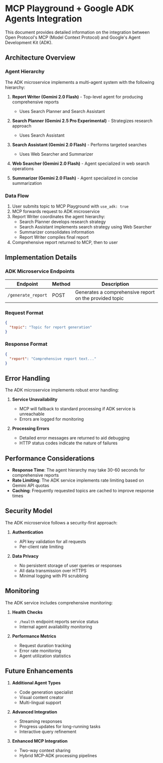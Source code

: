 # MCP Playground + Google ADK Agents Integration

This document provides detailed information on the integration between Open Protocol's MCP (Model Context Protocol) and Google's Agent Development Kit (ADK).

## Architecture Overview

### Agent Hierarchy

The ADK microservice implements a multi-agent system with the following hierarchy:

1. **Report Writer (Gemini 2.0 Flash)** - Top-level agent for producing comprehensive reports
   - Uses Search Planner and Search Assistant

2. **Search Planner (Gemini 2.5 Pro Experimental)** - Strategizes research approach  
   - Uses Search Assistant

3. **Search Assistant (Gemini 2.0 Flash)** - Performs targeted searches
   - Uses Web Searcher and Summarizer

4. **Web Searcher (Gemini 2.0 Flash)** - Agent specialized in web search operations

5. **Summarizer (Gemini 2.0 Flash)** - Agent specialized in concise summarization

### Data Flow

1. User submits topic to MCP Playground with `use_adk: true`
2. MCP forwards request to ADK microservice
3. Report Writer coordinates the agent hierarchy:
   - Search Planner develops research strategy
   - Search Assistant implements search strategy using Web Searcher
   - Summarizer consolidates information
   - Report Writer compiles final report
4. Comprehensive report returned to MCP, then to user

## Implementation Details

### ADK Microservice Endpoints

| Endpoint | Method | Description |
|----------|--------|-------------|
| `/generate_report` | POST | Generates a comprehensive report on the provided topic |

### Request Format

```json
{
  "topic": "Topic for report generation"
}
```

### Response Format

```json
{
  "report": "Comprehensive report text..."
}
```

## Error Handling

The ADK microservice implements robust error handling:

1. **Service Unavailability**
   - MCP will fallback to standard processing if ADK service is unreachable
   - Errors are logged for monitoring

2. **Processing Errors**
   - Detailed error messages are returned to aid debugging
   - HTTP status codes indicate the nature of failures

## Performance Considerations

- **Response Time**: The agent hierarchy may take 30-60 seconds for comprehensive reports
- **Rate Limiting**: The ADK service implements rate limiting based on Gemini API quotas
- **Caching**: Frequently requested topics are cached to improve response times

## Security Model

The ADK microservice follows a security-first approach:

1. **Authentication**
   - API key validation for all requests
   - Per-client rate limiting

2. **Data Privacy**
   - No persistent storage of user queries or responses
   - All data transmission over HTTPS
   - Minimal logging with PII scrubbing

## Monitoring

The ADK service includes comprehensive monitoring:

1. **Health Checks**
   - `/health` endpoint reports service status
   - Internal agent availability monitoring

2. **Performance Metrics**
   - Request duration tracking
   - Error rate monitoring
   - Agent utilization statistics

## Future Enhancements

1. **Additional Agent Types**
   - Code generation specialist
   - Visual content creator
   - Multi-lingual support

2. **Advanced Integration**
   - Streaming responses
   - Progress updates for long-running tasks
   - Interactive query refinement

3. **Enhanced MCP Integration**
   - Two-way context sharing
   - Hybrid MCP-ADK processing pipelines 